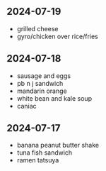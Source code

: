 2024-07-19
----
* grilled cheese
* gyro/chicken over rice/fries

2024-07-18
----
* sausage and eggs
* pb n j sandwich
* mandarin orange
* white bean and kale soup
* caniac

2024-07-17
----
* banana peanut butter shake
* tuna fish sandwich
* ramen tatsuya

